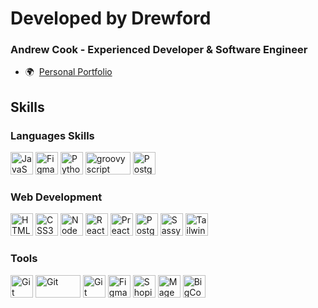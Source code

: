 # Developed by Drewford
### Andrew Cook - Experienced Developer & Software Engineer

* 🌍  [Personal Portfolio](https://developedbydrewford.netlify.app)
<!-- * ✉️  You can contact me at [mattyard11@gmail.com](mailto:mattyard11@gmail.com) -->

<!--
**SleazyCook/SleazyCook** is a ✨ _special_ ✨ repository because its `README.md` (this file) appears on your GitHub profile.

Here are some ideas to get you started:

- 🔭 I’m currently working on ...
- 🌱 I’m currently learning ...
- 👯 I’m looking to collaborate on ...
- 🤔 I’m looking for help with ...
- 💬 Ask me about ...
- 📫 How to reach me: ...
- 😄 Pronouns: ...
- ⚡ Fun fact: ...
-->

## Skills
### Languages Skills
<p align="left">
  <!-- JavaScript -->
  <a href="https://developer.mozilla.org/en-US/docs/Web/JavaScript" target="_blank" rel="noreferrer"><img src="https://raw.githubusercontent.com/danielcranney/readme-generator/main/public/icons/skills/javascript-colored.svg" width="36" height="36" alt="JavaScript" /></a>
  <!-- Typescript -->
  <a href="https://www.typescriptlang.org/" target="_blank" rel="noreferrer"><img src="https://github.com/user-attachments/assets/0f66057f-e906-4c07-b2b9-dcdd8034c947" width="36" height="36" alt="Figma" /></a>
  <!-- Python -->
  <a href="https://www.python.org/" target="_blank" rel="noreferrer"><img src="https://raw.githubusercontent.com/danielcranney/readme-generator/main/public/icons/skills/python-colored.svg" width="36" height="36" alt="Python" /></a>
  <!-- Groovy script -->
  <a href="https://groovy-lang.org/" target='_blank' rel="noferrer"><img src="https://upload.wikimedia.org/wikipedia/commons/thumb/3/36/Groovy-logo.svg/1024px-Groovy-logo.svg.png" width="72" height="36" alt="groovy script" /></a>
  <!-- PostgreSQL -->
  <a href="https://www.postgresql.org/" target="_blank" rel="noreferrer"><img src="https://raw.githubusercontent.com/danielcranney/readme-generator/main/public/icons/skills/postgresql-colored.svg" width="36" height="36" alt="PostgreSQL" /></a>
</p>

### Web Development
<p>
  <!-- HTML 5 -->
  <a href="https://developer.mozilla.org/en-US/docs/Glossary/HTML5" target="_blank" rel="noreferrer"><img src="https://raw.githubusercontent.com/danielcranney/readme-generator/main/public/icons/skills/html5-colored.svg" width="36" height="36" alt="HTML5" /></a>
  <!-- CSS 3 -->
  <a href="https://www.w3.org/TR/CSS/#css" target="_blank" rel="noreferrer"><img src="https://raw.githubusercontent.com/danielcranney/readme-generator/main/public/icons/skills/css3-colored.svg" width="36" height="36" alt="CSS3" /></a>
  <!-- Node.js -->
  <a href="https://nodejs.org/en/" target="_blank" rel="noreferrer"><img src="https://raw.githubusercontent.com/danielcranney/readme-generator/main/public/icons/skills/nodejs-colored.svg" width="36" height="36" alt="NodeJS" /></a>
  <!-- React.js -->
  <a href="https://reactjs.org/" target="_blank" rel="noreferrer"><img src="https://raw.githubusercontent.com/danielcranney/readme-generator/main/public/icons/skills/react-colored.svg" width="36" height="36" alt="React" /></a>
  <!-- Preact -->
  <a href="https://preactjs.com/" target="_blank" rel="noreferrer"><img src="https://preactjs.com/app-icon.png" width="36" height="36" alt="Preact" /></a>
  <!-- Nextjs --> 
  <a href="https://nextjs.org/" target="_blank" rel="noreferrer"><img src="https://github.com/user-attachments/assets/e2fb92e6-7948-4eda-bb5c-a46e4304ae35" width="36" height="36" alt="PostgreSQL" /></a>
  <!-- Sassy CSS -->
  <a href="https://sass-lang.com" target="_blank" rel="noreferrer"><img src="https://raw.githubusercontent.com/danielcranney/readme-generator/main/public/icons/skills/sass-colored.svg" width="36" height="36" alt="Sassy" /></a>
  <!-- Tailwind CSS -->
  <a href="https://tailwindcss.com" target="_blank" rel="noreferrer"><img src="https://raw.githubusercontent.com/danielcranney/readme-generator/main/public/icons/skills/tailwindcss-colored.svg" width="36" height="36" alt="Tailwind" /></a>
</p>

### Tools
<p>
  <!-- Git -->
  <a href="https://git-scm.com" target="_blank" rel="noreferrer"><img src="https://raw.githubusercontent.com/danielcranney/readme-generator/main/public/icons/skills/git-colored.svg" width="36" height="36" alt="Git" /></a>
  <!--AWS-->
    <a href="https://aws.amazon.com/free/?gclid=Cj0KCQjwr9m3BhDHARIsANut04ZnC2iYa15lwEvFooVeScHYFXlHMebjSSHV4APlbsFd6vBwlY8wbWQaAgW4EALw_wcB&trk=fce796e8-4ceb-48e0-9767-89f7873fac3d&sc_channel=ps&ef_id=Cj0KCQjwr9m3BhDHARIsANut04ZnC2iYa15lwEvFooVeScHYFXlHMebjSSHV4APlbsFd6vBwlY8wbWQaAgW4EALw_wcB:G:s&s_kwcid=AL!4422!3!592542020599!e!!g!!aws!1644045032!68366401852&all-free-tier.sort-by=item.additionalFields.SortRank&all-free-tier.sort-order=asc&awsf.Free%20Tier%20Types=*all&awsf.Free%20Tier%20Categories=*all" target="_blank" rel="noreferrer"><img src="https://github.com/user-attachments/assets/ea8a56ab-3684-4a88-a65c-66573a777280" width="72" height="36" alt="Git" /></a>
  <!--ChatGPT-->
  <a href="https://openai.com/index/chatgpt/" target="_blank" rel="noreferrer"><img src="https://freepnglogo.com/images/all_img/1700403373logo-chatgpt-png.png" width="36" height="36" alt="Git" /></a>
  <!-- Figma -->
  <a href="https://www.figma.com/" target="_blank" rel="noreferrer"><img src="https://blog.greggant.com/images/posts/2019-04-25-figma/Figma.png" width="36" height="36" alt="Figma" /></a>
  <!-- Shopify -->
  <a href="https://www.shopify.com" target="_blank" rel="noreferrer"><img src="https://cdn3.iconfinder.com/data/icons/social-media-2068/64/_shopping-512.png" width="36" height="36" alt="Shopify" /></a>
  <!-- Magento -->
  <a href="https://business.adobe.com/products/magento/magento-commerce.html" target="_blank" rel="noreferrer"><img src="https://seeklogo.com/images/M/magento-logo-7F3911AE9E-seeklogo.com.png" width="36" height="36" alt="Magento" /></a>
  <!-- BigCommerce -->
  <a href="https://www.bigcommerce.com/dm/mm-gtm/?utm_term=bigcommerce&lqid=engine:google%7Ccampaignid:933821213%7Cadid:635224001684%7Cgclid:CjwKCAjw6c63BhAiEiwAF0EH1H7A95sNTSGtoT-epBBB7mPaBQrkPUPH1OJL6TSRM3f-u7SCPrcNJRoCTZwQAvD_BwE&gad_source=1&gclid=CjwKCAjw6c63BhAiEiwAF0EH1H7A95sNTSGtoT-epBBB7mPaBQrkPUPH1OJL6TSRM3f-u7SCPrcNJRoCTZwQAvD_BwE" target="_blank" rel="noreferrer"><img src="https://seeklogo.com/images/B/bigcommerce-logo-6907DF6845-seeklogo.com.png" width="36" height="36" alt="BigCommerce" /></a>
</p>
